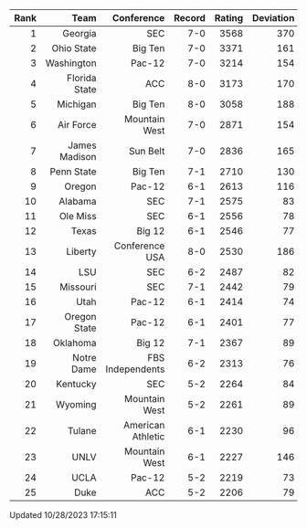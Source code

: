 | Rank  | Team                 | Conference           | Record   | Rating | Deviation |
| ---:  | ---:                 | ---:                 | ---:     | ---:   | ---:      |
| 1     | Georgia              | SEC                  | 7-0      | 3568   | 370       |
| 2     | Ohio State           | Big Ten              | 7-0      | 3371   | 161       |
| 3     | Washington           | Pac-12               | 7-0      | 3214   | 154       |
| 4     | Florida State        | ACC                  | 8-0      | 3173   | 170       |
| 5     | Michigan             | Big Ten              | 8-0      | 3058   | 188       |
| 6     | Air Force            | Mountain West        | 7-0      | 2871   | 154       |
| 7     | James Madison        | Sun Belt             | 7-0      | 2836   | 165       |
| 8     | Penn State           | Big Ten              | 7-1      | 2710   | 130       |
| 9     | Oregon               | Pac-12               | 6-1      | 2613   | 116       |
| 10    | Alabama              | SEC                  | 7-1      | 2575   | 83        |
| 11    | Ole Miss             | SEC                  | 6-1      | 2556   | 78        |
| 12    | Texas                | Big 12               | 6-1      | 2546   | 77        |
| 13    | Liberty              | Conference USA       | 8-0      | 2530   | 186       |
| 14    | LSU                  | SEC                  | 6-2      | 2487   | 82        |
| 15    | Missouri             | SEC                  | 7-1      | 2442   | 79        |
| 16    | Utah                 | Pac-12               | 6-1      | 2414   | 74        |
| 17    | Oregon State         | Pac-12               | 6-1      | 2401   | 77        |
| 18    | Oklahoma             | Big 12               | 7-1      | 2367   | 89        |
| 19    | Notre Dame           | FBS Independents     | 6-2      | 2313   | 76        |
| 20    | Kentucky             | SEC                  | 5-2      | 2264   | 84        |
| 21    | Wyoming              | Mountain West        | 5-2      | 2261   | 89        |
| 22    | Tulane               | American Athletic    | 6-1      | 2230   | 96        |
| 23    | UNLV                 | Mountain West        | 6-1      | 2227   | 146       |
| 24    | UCLA                 | Pac-12               | 5-2      | 2219   | 73        |
| 25    | Duke                 | ACC                  | 5-2      | 2206   | 79        |

Updated 10/28/2023 17:15:11

